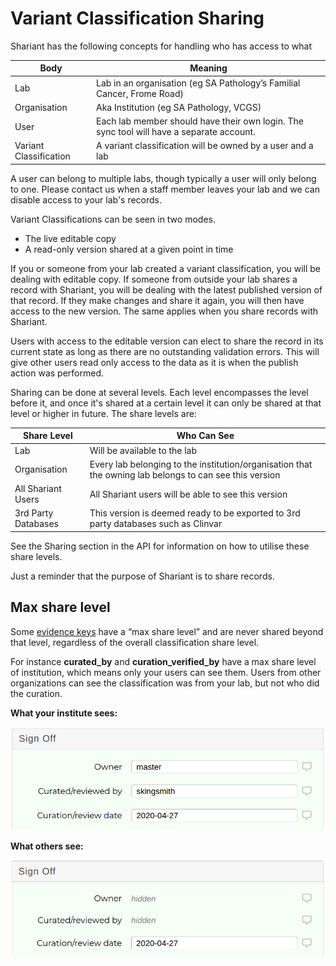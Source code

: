 # Variant Classification Sharing

Shariant has the following concepts for handling who has access to what

|Body|Meaning|
|----|-------|
|Lab|Lab in an organisation (eg SA Pathology’s Familial Cancer, Frome Road) |
|Organisation|Aka Institution (eg SA Pathology, VCGS) |
|User|Each lab member should have their own login. The sync tool will have a separate account. |
|Variant Classification|A variant classification will be owned by a user and a lab |

A user can belong to multiple labs, though typically a user will only belong to one. Please contact us when a staff member leaves your lab and we can disable access to your lab's records.

Variant Classifications can be seen in two modes.

* The live editable copy
* A read-only version shared at a given point in time

If you or someone from your lab created a variant classification, you will be dealing with editable copy.
If someone from outside your lab shares a record with Shariant, you will be dealing with the latest published version of that record. If they make changes and share it again, you will then have access to the new version. The same applies when you share records with Shariant.

Users with access to the editable version can elect to share the record in its current state as long as there are no outstanding validation errors. This will give other users read only access to the data as it is when the publish action was performed.

Sharing can be done at several levels. Each level encompasses the level before it, and once it's shared at a certain level it can only be shared at that level or higher in future. The share levels are:

|Share Level|Who Can See|
|-----------|-----------|
|Lab|Will be available to the lab|
|Organisation|Every lab belonging to the institution/organisation that the owning lab belongs to can see this version|
|All Shariant Users|All Shariant users will be able to see this version|
|3rd Party Databases|This version is deemed ready to be exported to 3rd party databases such as Clinvar|

See the Sharing section in the API for information on how to utilise these share levels.

Just a reminder that the purpose of Shariant is to share records.

## Max share level

Some [evidence keys](../evidence_keys/overview.md) have a “max share level” and are never shared beyond that level, regardless of the overall classification share level.

For instance __curated_by__ and __curation_verified_by__ have a max share level of institution, which means only your users can see them. Users from other organizations can see the classification was from your lab, but not who did the curation.

**What your institute sees:**

![](../../site/images/classification_group.png)

**What others see:**

![](../../site/images/classification_shared.png)